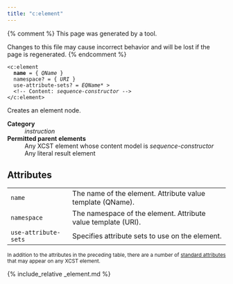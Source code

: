 ```yaml
---
title: "c:element"
---
```


{% comment %}
This page was generated by a tool.

Changes to this file may cause incorrect behavior and will be lost if
the page is regenerated.
{% endcomment %}

<div class="ref-element-syntax language-xml highlighter-rouge"><pre class="highlight"><code><span class="nt">&lt;c:element</span>
  <b>name</b> = { <i title="A QName. Unprefixed names are in the default namespace.">QName</i> }
  <span>namespace</span>? = { <i>URI</i> }
  <span>use-attribute-sets</span>? = <span><i title="An EQName. Unprefixed QNames are in the null namespace.">EQName</i>*</span> &gt;
  &lt;!-- Content: <i>sequence-constructor</i> --&gt;
<span class="nt">&lt;/c:element&gt;</span></code></pre></div>
<p>Creates an element node.</p>
<dl>
   <dt><b>Category</b></dt>
   <dd><i>instruction</i></dd>
   <dt><b>Permitted parent elements</b></dt>
   <dd>Any XCST element whose content model is <i>sequence-constructor</i></dd>
   <dd>Any literal result element</dd>
</dl>
<h2>Attributes</h2>
<div class="table-responsive">
   <table class="ref-attribs">
      <tr>
         <td><code>name</code></td>
         <td>The name of the element. Attribute value template (QName).</td>
      </tr>
      <tr>
         <td><code>namespace</code></td>
         <td>The namespace of the element. Attribute value template (URI).</td>
      </tr>
      <tr>
         <td><code>use-attribute-sets</code></td>
         <td>Specifies attribute sets to use on the element.</td>
      </tr>
   </table>
</div>
<p><small>
      In addition to the attributes in the preceding table, there are a number of <a href="../c/standard-attributes.html">standard attributes</a> that may appear on any XCST element.
      </small></p>

{% include_relative _element.md %}
